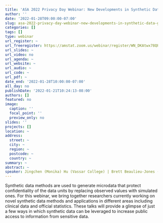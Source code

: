 ```yaml
---
title: 'ASA 2022 Privacy Day Webinar: New Developments in Synthetic Data Generation'
author: ''
date: '2022-01-28T09:00:00-07:00'
slug: asa-2022-privacy-day-webinar-new-developments-in-synthetic-data-generation
categories: []
tags: []
type: webinar
url_register: ~
url_freeregister: https://amstat.zoom.us/webinar/register/WN_DKAtwx78QPmP3ApD7_rnOg
url_slides: ~
url_video: no
url_agenda: ~
url_website: ~
url_audio: ~
url_code: ~
url_pdf: ~
date_end: '2022-01-28T10:00:00-07:00'
all_day: no
publishDate: '2022-01-21T10:24:13-08:00'
authors: []
featured: no
image:
  caption: ''
  focal_point: ''
  preview_only: no
slides: ''
projects: []
location: ~
address:
  street: ~
  city: ~
  region: ~
  postcode: ~
  country: ~
summary: ~
abstract: ~
speaker: Jingchen (Monika) Hu (Vassar College) | Brett Beaulieu-Jones (Harvard Medical School) | Aaron R. Williams (Urban Institute)
---
```

<!--more-->
Synthetic data methods are used to generate microdata that protect confidentiality of the data units by replacing observed values with simulated ones. For this webinar, we bring together researchers currently working on novel synthetic data methods and applications in different areas including clinical data and official statistics. These talks will provide a glimpse of just a few ways in which synthetic data can be leveraged to increase public access to information from sensitive data.